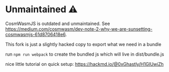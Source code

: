 # Unmaintained ⚠️

CosmWasmJS is outdated and unmaintained. See https://medium.com/cosmwasm/dev-note-2-why-we-are-sunsetting-cosmwasmjs-61d8706418e6.

This fork is just a slightly hacked copy to export what we need in a bundle

run `npm run webpack` to create the bundled js which will live in dist/bundle.js

nice little tutorial on quick setup: https://hackmd.io/@0xGhastly/H1GlUwiZh